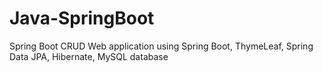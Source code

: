 # Java-SpringBoot
Spring Boot CRUD Web application  using Spring Boot, ThymeLeaf, Spring Data JPA, Hibernate, MySQL database

